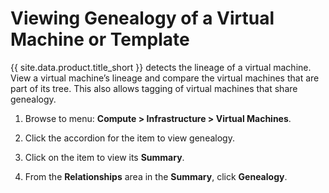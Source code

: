 # Viewing Genealogy of a Virtual Machine or Template

{{ site.data.product.title_short }} detects the lineage of a virtual machine. View a virtual
machine’s lineage and compare the virtual machines that are part of its
tree. This also allows tagging of virtual machines that share genealogy.

1.  Browse to menu: **Compute > Infrastructure > Virtual Machines**.

2.  Click the accordion for the item to view genealogy.

3.  Click on the item to view its **Summary**.

4.  From the **Relationships** area in the **Summary**, click
    **Genealogy**.
